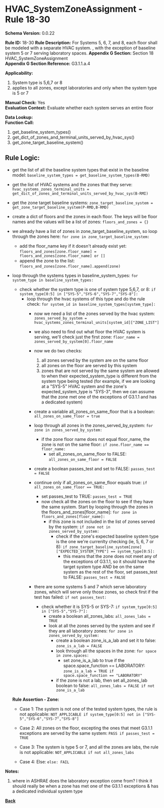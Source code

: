 # HVAC_SystemZoneAssignment - Rule 18-30
**Schema Version:** 0.0.22  

**Rule ID:** 18-30
**Rule Description:** For Systems 5, 6, 7, and 8, each floor shall be modeled with a separate HVAC system. , with the exception of baseline system 5 or 7 serving laboratory spaces.
**Appendix G Section:** Section 18 HVAC_SystemZoneAssignment  
**Appendix G Section Reference:** G3.1.1.a.4

**Applicability:** 

1. System type is 5,6,7 or 8
2. applies to all zones, except laboratories and only when the system type is 5 or 7

**Manual Check:** Yes  
**Evaluation Context:** Evaluate whether each system serves an entire floor

**Data Lookup:**   
**Function Call:** 

1. get_baseline_system_types()
2. get_dict_of_zones_and_terminal_units_served_by_hvac_sys()
3. get_zone_target_baseline_system()



## Rule Logic:  
- get the list of all the baseline system types that exist in the baseline model: `baseline_system_types = get_baseline_system_types(B-RMD)`
- get the list of HVAC systems and the zones that they serve: `hvac_systems_zones_terminal_units = get_dict_of_zones_and_terminal_units_served_by_hvac_sys(B-RMI)`
- get the zone target baseline systems: `zone_target_baseline_system = get_zone_target_baseline_system(P-RMD,B-RMD)`

- create a dict of floors and the zones in each floor.  The keys will be floor names and the values will be a list of zones: `floors_and_zones = {}`
- we already have a list of zones in zone_target_baseline_system, so loop through the zones here: `for zone in zone_target_baseline_system:`
	- add the floor_name key if it doesn't already exist yet: `floors_and_zones[zone.floor_name] = floors_and_zones[zone.floor_name] or []`
	- append the zone to the list: `floors_and_zones[zone.floor_name].append(zone)`


- loop through the systems types in baseline_system_types: `for system_type in baseline_system_types:`
	- check whether the system type is one of system type 5,6,7, or 8: `if system_type[0:5] in ["SYS-5","SYS-6","SYS-7","SYS-8"]:`
		- loop through the hvac systems of this type and do the rule check: `for system_id in baseline_system_types[system_type]:`
			- now we need a list of the zones served by the hvac system: `zones_served_by_system = hvac_systems_zones_terminal_units[system_id]["ZONE_LIST"]`
			- we also need to find out what floor the HVAC system is serving, we'll check just the first zone: `floor_name = zones_served_by_system[0].floor_name`
			- now we do two checks:
				1. all zones served by the system are on the same floor
				2. all zones on the floor are served by this system
				3. zones that are not served by the same system are allowed to when their expected_system_type is different from the system type being tested (for example, if we are looking at a "SYS-5" HVAC system and the zone's expected_system_type is "SYS-3", then we can assume that the zone met one of the exceptions of G3.1.1 and has a dedicated system)
			- create a variable all_zones_on_same_floor that is a boolean: `all_zones_on_same_floor = true`
			- loop through all zones in the zones_served_by_system: `for zone in zones_served_by_system:`
				- if the zone floor name does not equal floor_name, the zone is not on the same floor: `if zone.floor_name == floor_name:`
					- set all_zones_on_same_floor to FALSE: `all_zones_on_same_floor = FALSE`
			- create a boolean passes_test and set to FALSE: `passes_test = FALSE`
			- continue only if all_zones_on_same_floor equals true: `if all_zones_on_same_floor == TRUE:`
				- set passes_test to TRUE: `passes_test = TRUE`
				- now check all the zones on the floor to see if they have the same system.  Start by looping through the zones in the floors_and_zones[floor_name]: `for zone in floors_and_zones[floor_name]:`
					- if this zone is not included in the list of zones served by the system: `if zone not in zones_served_by_system:`
						- check if the zone's expected baseline system type is the one we're currenlty checking (ie, 5, 6, 7 or 8): `if zone_target_baseline_system[zone]["EXPECTED_SYSTEM_TYPE"] == system_type[0:5]:`
							- this means that the zone does not meet any of the exceptions of G3.1.1, so it should have the target system type AND be on the same system as the rest of the floor, set passes_test to FALSE: `passes_test = FALSE`

			- there are some systems 5 and 7 which serve laboratory zones, which will serve only those zones, so check first if the test has failed: `if not passes_test:`
				- check whether it is SYS-5 or SYS-7: `if system_type[0:5] in ["SYS-5","SYS-7"]:`
					- create a boolean all_zones_labs: `all_zones_labs = TRUE`
					- look at all the zones served by the system and see if they are all laboratory zones: `for zone in zones_served_by_system:`
						- create a boolean zone_is_a_lab and set it to false: `zone_is_a_lab = FALSE`
						- look through all the spaces in the zone: `for space in zone.spaces:`
							- set zone_is_a_lab to true if the space.space_function == LABORATORY: `zone_is_a_lab = TRUE if space.space_function == "LABORATORY"`
						- if the zone is not a lab, then set all_zones_lab boolean to false: `all_zones_labs = FALSE if not zone_is_a_lab`


  **Rule Assertion - Zone:**

  - Case 1: The system is not one of the tested system types, the rule is not applicable: `NOT_APPLICABLE if system_type[0:5] not in ["SYS-5","SYS-6","SYS-7","SYS-8"]`
  
  - Case 2: All zones on the floor, excepting the ones that meet G3.1.1 exceptions are served by the same system: `PASS if passes_test = TRUE`
  
  - Case 3: The system is type 5 or 7, and all the zones are labs, the rule is not applicable: `NOT_APPLICABLE if not all_zones_labs`

  - Case 4: Else: `else: FAIL`

**Notes:**

1. where in ASHRAE does the laboratory exception come from?  I think it should really be when a zone has met one of the G3.1.1 exceptions & has a dedicated individual system type

**[Back](../_toc.md)**
